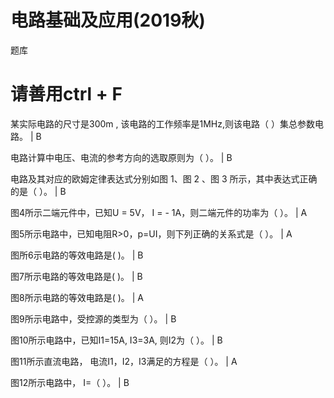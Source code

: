 # 电路基础及应用(2019秋)
题库
# 请善用ctrl + F
某实际电路的尺寸是300m , 该电路的工作频率是1MHz,则该电路（   ）集总参数电路。 |  B 

电路计算中电压、电流的参考方向的选取原则为（   ）。  | B 

电路及其对应的欧姆定律表达式分别如图 1、图 2 、图 3 所示，其中表达式正确的是（  ）。 | B 

图4所示二端元件中，已知U = 5V， I = - 1A，则二端元件的功率为（  ）。 | A 

图5所示电路中，已知电阻R>0，p=UI，则下列正确的关系式是（  ）。 | A 

图所6示电路的等效电路是(        )。 | B 

图7所示电路的等效电路是(        )。 | B 

图8所示电路的等效电路是(        )。 | A 

图9所示电路中，受控源的类型为（  ）。 | B

图10所示电路中，已知I1=15A, I3=3A, 则I2为（  ）。 | B 

图11所示直流电路， 电流I1，I2，I3满足的方程是（ ）。 | A 

图12所示电路中， I=（      ）。 | B 
